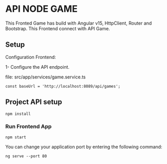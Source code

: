 # API NODE GAME

This Fronted Game has build with Angular v15, HttpClient, Router and Bootstrap. 
This Frontend connect with API Game.

## Setup 

Configuration Frontend:

1- Configure the API endpoint.

file: src/app/services/game.service.ts

```
const baseUrl = 'http://localhost:8089/api/games';

```

## Project API setup
```
npm install
```

### Run Frontend App
```
npm start
```

You can change your application port by entering the following command:
```
ng serve --port 80
```